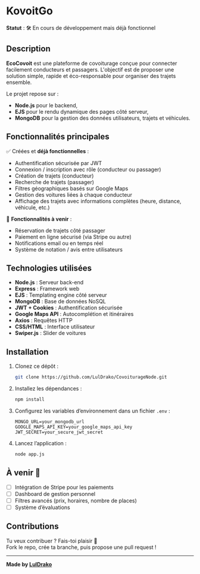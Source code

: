 # KovoitGo

**Statut** : 🛠️ En cours de développement mais déjà fonctionnel

## Description

**EcoCovoit** est une plateforme de covoiturage conçue pour connecter facilement conducteurs et passagers. L'objectif est de proposer une solution simple, rapide et éco-responsable pour organiser des trajets ensemble.

Le projet repose sur :
- **Node.js** pour le backend,
- **EJS** pour le rendu dynamique des pages côté serveur,
- **MongoDB** pour la gestion des données utilisateurs, trajets et véhicules.

## Fonctionnalités principales

✅ Créées et **déjà fonctionnelles** :
- Authentification sécurisée par JWT
- Connexion / inscription avec rôle (conducteur ou passager)
- Création de trajets (conducteur)
- Recherche de trajets (passager)
- Filtres géographiques basés sur Google Maps
- Gestion des voitures liées à chaque conducteur
- Affichage des trajets avec informations complètes (heure, distance, véhicule, etc.)

🚧 **Fonctionnalités à venir** :
- Réservation de trajets côté passager
- Paiement en ligne sécurisé (via Stripe ou autre)
- Notifications email ou en temps réel
- Système de notation / avis entre utilisateurs

## Technologies utilisées

- **Node.js** : Serveur back-end
- **Express** : Framework web
- **EJS** : Templating engine côté serveur
- **MongoDB** : Base de données NoSQL
- **JWT + Cookies** : Authentification sécurisée
- **Google Maps API** : Autocomplétion et itinéraires
- **Axios** : Requêtes HTTP
- **CSS/HTML** : Interface utilisateur
- **Swiper.js** : Slider de voitures

## Installation

1. Clonez ce dépôt :
   ```bash
   git clone https://github.com/LulDrako/CovoiturageNode.git
   ```

2. Installez les dépendances :
   ```bash
   npm install
   ```

3. Configurez les variables d’environnement dans un fichier `.env` :
   ```env
   MONGO_URL=your_mongodb_url
   GOOGLE_MAPS_API_KEY=your_google_maps_api_key
   JWT_SECRET=your_secure_jwt_secret
   ```

4. Lancez l’application :
   ```bash
   node app.js
   ```

## À venir 🔮

- [ ] Intégration de Stripe pour les paiements
- [ ] Dashboard de gestion personnel
- [ ] Filtres avancés (prix, horaires, nombre de places)
- [ ] Système d’évaluations

## Contributions

Tu veux contribuer ? Fais-toi plaisir 🙌  
Fork le repo, crée ta branche, puis propose une pull request !

---

**Made by [LulDrako](https://github.com/LulDrako)**
